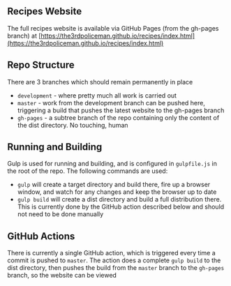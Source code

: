 ## Recipes Website
The full recipes website is available via GitHub Pages (from the gh-pages branch) at [https://the3rdpoliceman.github.io/recipes/index.html](https://the3rdpoliceman.github.io/recipes/index.html)

## Repo Structure
There are 3 branches which should remain permanently in place
* `development` - where pretty much all work is carried out
* `master` - work from the development branch can be pushed here, triggering a build that pushes the latest website to the gh-pages branch
* `gh-pages` - a subtree branch of the repo containing only the content of the dist directory. No touching, human


## Running and Building
Gulp is used for running and building, and is configured in `gulpfile.js` in the root of the repo. The following commands are used:
* `gulp` will create a target directory and build there, fire up a browser window, and watch for any changes and keep the browser up to date
* `gulp build` will create a dist directory and build a full distribution there. This is currently done by the GitHub action described below and should not need to be done manually

## GitHub Actions
There is currently a single GitHub action, which is triggered every time a commit is pushed to `master`. The action does a complete `gulp build` to the dist directory, then pushes the build from the `master` branch to the `gh-pages` branch, so the website can be viewed
